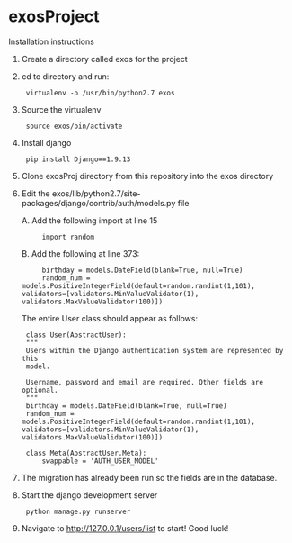 # exosProject

Installation instructions

1. Create a directory called exos for the project

2. cd to directory and run:

        virtualenv -p /usr/bin/python2.7 exos
    
3. Source the virtualenv

        source exos/bin/activate

4. Install django

        pip install Django==1.9.13
    
5. Clone exosProj directory from this repository into the exos directory

6. Edit the exos/lib/python2.7/site-packages/django/contrib/auth/models.py file

    A. Add the following import at line 15
    
            import random
    
    B. Add the following at line 373:
    
            birthday = models.DateField(blank=True, null=True)
            random_num = models.PositiveIntegerField(default=random.randint(1,101), validators=[validators.MinValueValidator(1),         validators.MaxValueValidator(100)])
        
    The entire User class should appear as follows:
    
        class User(AbstractUser):
        """
        Users within the Django authentication system are represented by this
        model.

        Username, password and email are required. Other fields are optional.
        """
        birthday = models.DateField(blank=True, null=True)
        random_num = models.PositiveIntegerField(default=random.randint(1,101), validators=[validators.MinValueValidator(1),     validators.MaxValueValidator(100)])

        class Meta(AbstractUser.Meta):
            swappable = 'AUTH_USER_MODEL'
            
7. The migration has already been run so the fields are in the database.

8. Start the django development server
    
        python manage.py runserver
    
9. Navigate to http://127.0.0.1/users/list to start! Good luck!
